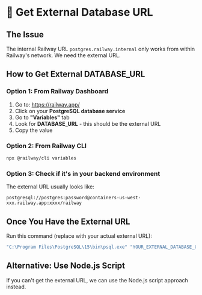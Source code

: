 # 🔧 Get External Database URL

## The Issue
The internal Railway URL `postgres.railway.internal` only works from within Railway's network. We need the external URL.

## How to Get External DATABASE_URL

### Option 1: From Railway Dashboard
1. Go to: https://railway.app/
2. Click on your **PostgreSQL database service**
3. Go to **"Variables"** tab
4. Look for **DATABASE_URL** - this should be the external URL
5. Copy the value

### Option 2: From Railway CLI
```bash
npx @railway/cli variables
```

### Option 3: Check if it's in your backend environment
The external URL usually looks like:
```
postgresql://postgres:password@containers-us-west-xxx.railway.app:xxxx/railway
```

## Once You Have the External URL

Run this command (replace with your actual external URL):
```bash
"C:\Program Files\PostgreSQL\15\bin\psql.exe" "YOUR_EXTERNAL_DATABASE_URL" -f fix-remaining-issues.sql
```

## Alternative: Use Node.js Script
If you can't get the external URL, we can use the Node.js script approach instead.

